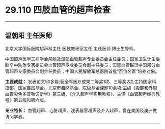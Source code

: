 # 29.110 四肢血管的超声检查

---

## 温朝阳 主任医师


北京大学国际医院超声科主任 医技教研室主任 主任医师 博士生导师。

中国超声医学工程学会颅脑及颈部血管超声专业委员会主任委员；国家卫生计生委脑卒中防治专家委员会血管超声专业委员会副主任委员；国际血管联盟中国部分血管超声专家委员会副主任委员；中国人民解放军总医院首批“百位名医”培养对象。

**主要成就：** 发表论文50多篇;获全军医疗成果二等奖1项、三等奖2项;主持国家科技部、国家自然基金、北京市自然基金、院级基金课题10余项;主编《腹部和外周血管彩色多普勒诊断学》第三版、《介入超声学实用教程》，主译《血管超声经典教程》第五版和第六版。

**专业特长：** 血管超声、心脏超声、浅表器官超声及介入超声，曾在美国及澳洲做访问学者。

---

